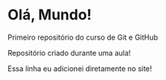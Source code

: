 # Olá, Mundo!
 Primeiro repositório do curso de Git e GitHub

 Repositório criado durante uma aula!

 Essa linha eu adicionei diretamente no site! 

